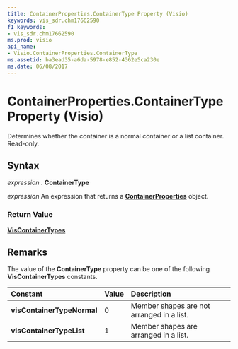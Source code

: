 ```yaml
---
title: ContainerProperties.ContainerType Property (Visio)
keywords: vis_sdr.chm17662590
f1_keywords:
- vis_sdr.chm17662590
ms.prod: visio
api_name:
- Visio.ContainerProperties.ContainerType
ms.assetid: ba3ead35-a6da-5978-e852-4362e5ca230e
ms.date: 06/08/2017
---
```



# ContainerProperties.ContainerType Property (Visio)

Determines whether the container is a normal container or a list container. Read-only.


## Syntax

 _expression_ . **ContainerType**

 _expression_ An expression that returns a **[ContainerProperties](Visio.ContainerProperties.md)** object.


### Return Value

 **[VisContainerTypes](Visio.VisContainerTypes.md)**


## Remarks

The value of the  **ContainerType** property can be one of the following **VisContainerTypes** constants.



|**Constant**|**Value**|**Description**|
|:-----|:-----|:-----|
| **visContainerTypeNormal**|0|Member shapes are not arranged in a list.|
| **visContainerTypeList**|1|Member shapes are arranged in a list.|

